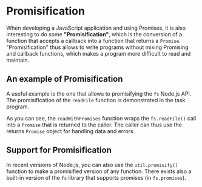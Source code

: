 # Promisification

When developing a JavaScript application and using Promises, it is also
interesting to do some **"Promisification"**, which is the conversion of a 
function that accepts a callback into a function that returns a `Promise`. 
"Promisification" thus allows to write programs without mixing Promising and 
callback functions, which makes a program more difficult to read and maintain. 

## An example of Promisification
A useful example is the one that allows to promisifying the `fs` Node.js API.
The promisification of the `readFile` function is demonstrated in the task 
program. 

As you can see, the `readWithPromises` function wraps the `fs.readFile()` call
into a `Promise` that is returned to the caller. The caller can thus use the
returns `Promise` object for handling data and errors. 

## Support for Promisification
In recent versions of Node.js, you can also use the `util.promisify()` 
function to make a promisified version of any function. There exists also a 
built-in version of the `fs` library that supports promises (in `fs.promises`).
